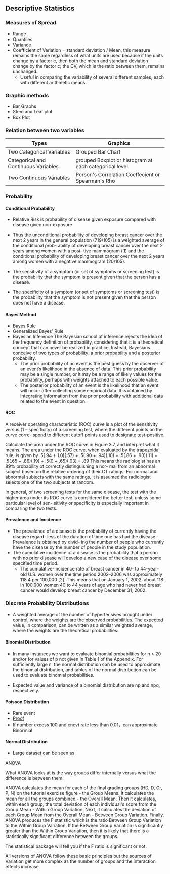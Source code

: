 ## Descriptive Statistics
### Measures of Spread
- Range
- Quantiles
- Variance
- Coefficient of Variation = standard deviation / Mean, this measure remains the same regardless of what units are used because if the units change by a factor c, then both the mean and standard deviation change by the factor c; the CV, which is the ratio between them, remains unchanged.
  - Useful in comparing the variability of several different samples, each with different arithmetic means. 
### Graphic methods
- Bar Graphs
- Stem and Leaf plot
- Box Plot
### Relation between two variables
| Types | Graphics | 
| --- | --- |
| Two Categorical Variables | Grouped Bar Chart |
| Categorical and Continuous Variables | grouped Boxplot or histogram at each categorical level |
| Two Continuous Variables | Person's Correlation Coeffecient or Spearman's Rho |

### Probability

#### Conditional Probability
- Relative Risk is probability of disease given exposure compared with disease given non-exposure

- Thus the unconditional probability of developing breast cancer over the next 2 years in the general population (719/105) is a weighted average of the conditional prob- ability of developing breast cancer over the next 2 years among women with a posi- tive mammogram (.1) and the conditional probability of developing breast cancer over the next 2 years among women with a negative mammogram (20/105).

- The sensitivity of a symptom (or set of symptoms or screening test) is the probability that the symptom is present given that the person has a disease.

- The specificity of a symptom (or set of symptoms or screening test) is the probability that the symptom is not present given that the person does not have a disease.

#### Bayes Method

- Bayes Rule
- Generalized Bayes' Rule
- Bayesian Inference
The Bayesian school of inference rejects the idea of the frequency definition of probability, considering that it is a theoretical concept that can never be realized in practice. Instead, Bayesians conceive of two types of probability: a prior probability and a posterior probability.
  - The prior probability of an event is the best guess by the observer of an event’s likelihood in the absence of data. This prior probability may be a single number, or it may be a range of likely values for the probability, perhaps with weights attached to each possible value.
  - The posterior probability of an event is the likelihood that an event will occur after collecting some empirical data. It is obtained by integrating information from the prior probability with additional data related to the event in question.
  
#### ROC

A receiver operating characteristic (ROC) curve is a plot of the sensitivity versus (1 – specificity) of a screening test, where the different points on the curve corre- spond to different cutoff points used to designate test-positive.

Calculate the area under the ROC curve in Figure 3.7, and interpret what it means.
The area under the ROC curve, when evaluated by the trapezoidal rule, is given by
.5(.94 + 1.0)(.57) + .5(.90 + .94)(.10) + .5(.86 + .90)(.11) + .5(.65 + .86)(.19) + .5(0 + .65)(.03) = .89
This means the radiologist has an 89% probability of correctly distinguishing a nor- mal from an abnormal subject based on the relative ordering of their CT ratings. For normal and abnormal subjects with the same ratings, it is assumed the radiologist selects one of the two subjects at random.

In general, of two screening tests for the same disease, the test with the higher area under its ROC curve is considered the better test, unless some particular level of sen- sitivity or specificity is especially important in comparing the two tests.

#### Prevalence and Incidence
- The prevalence of a disease is the probability of currently having the disease regard- less of the duration of time one has had the disease. Prevalence is obtained by divid- ing the number of people who currently have the disease by the number of people in the study population.
- The cumulative incidence of a disease is the probability that a person with no prior disease will develop a new case of the disease over some specified time period.
  - The cumulative-incidence rate of breast cancer in 40- to 44-year-old U.S. women over the time period 2002–2006 was approximately 118.4 per 100,000 [2]. This means that on January 1, 2002, about 118 in 100,000 women 40 to 44 years of age who had never had breast cancer would develop breast cancer by December 31, 2002.

### Discrete Probability Distributions

- A weighted average of the number of hypertensives brought under control, where the weights are the observed probabilities. The expected value, in comparison, can be written as a similar weighted average, where the weights are the theoretical probabilities:


#### Binomial Distribution
- In many instances we want to evaluate binomial probabilities for n > 20 and/or for values of p not given in Table 1 of the Appendix. For sufficiently large n, the normal distribution can be used to approximate the binomial distribution, and tables of the normal distribution can be used to evaluate binomial probabilities.

- Expected value and variance of a binomial distribution are np and npq, respectively.


#### Poisson Distribution

- Rare event
- [Proof](https://medium.com/@andrew.chamberlain/deriving-the-poisson-distribution-from-the-binomial-distribution-840cc1668239)
- If number excess 100 and enevt rate less than 0.01，can approximate Binormial

#### Normal Distribution

- Large dataset can be seen as 



ANOVA

What ANOVA looks at is the way groups differ internally versus what the difference is between them. 

ANOVA calculates the mean for each of the final grading groups (HD, D, Cr, P, N) on the tutorial exercise figure - the Group Means.
It calculates the mean for all the groups combined - the Overall Mean.
Then it calculates, within each group, the total deviation of each individual's score from the Group Mean - Within Group Variation.
Next, it calculates the deviation of each Group Mean from the Overall Mean - Between Group Variation.
Finally, ANOVA produces the F statistic which is the ratio Between Group Variation to the Within Group Variation.
If the Between Group Variation is significantly greater than the Within Group Variation, then it is likely that there is a statistically significant difference between the groups.

The statistical package will tell you if the F ratio is significant or not.

All versions of ANOVA follow these basic principles but the sources of Variation get more complex as the number of groups and the interaction effects increase.
